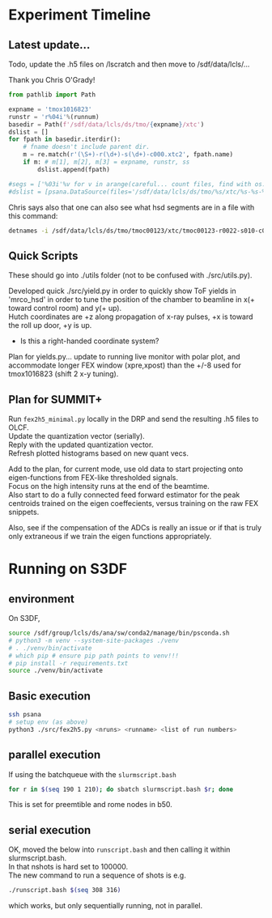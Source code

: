 
# Experiment Timeline

## Latest update...
Todo, update the .h5 files on /lscratch and then move to /sdf/data/lcls/...  

Thank you Chris O'Grady!  
```python
from pathlib import Path

expname = 'tmox1016823'
runstr = 'r%04i'%(runnum)
basedir = Path(f'/sdf/data/lcls/ds/tmo/{expname}/xtc')
dslist = []
for fpath in basedir.iterdir():
    # fname doesn't include parent dir.
    m = re.match(r'(\S+)-r(\d+)-s(\d+)-c000.xtc2', fpath.name)
    if m: # m[1], m[2], m[3] = expname, runstr, ss
        dslist.append(fpath)

#segs = ['%03i'%v for v in arange(careful... count files, find with os.path/file etc.)]
#dslist = [psana.DataSource(files='/sdf/data/lcls/ds/tmo/%s/xtc/%s-%s-%s-c000.xtc2'%(expname,expname,runstr,ss)) for ss in segs]
```

Chris says also that one can also see what hsd segments are in a file with this command:  

```bash
detnames -i /sdf/data/lcls/ds/tmo/tmoc00123/xtc/tmoc00123-r0022-s010-c000.xtc2
```

## Quick Scripts   
These should go into ./utils folder (not to be confused with ./src/utils.py).  

Developed quick ./src/yield.py in order to quickly show ToF yields in 'mrco\_hsd' in order to tune the position of the chamber to beamline in x(+ toward control room) and y(+ up).  
Hutch coordinates are +z along propagation of x-ray pulses, +x is toward the roll up door, +y is up.  
  - Is this a right-handed coordinate system?

Plan for yields.py... update to running live monitor with polar plot, and accommodate longer FEX window (xpre,xpost) than the +/-8 used for tmox1016823 (shift 2 x-y tuning).  

## Plan for SUMMIT+  
Run ```fex2h5_minimal.py``` locally in the DRP and send the resulting .h5 files to OLCF.  
Update the quantization vector (serially).  
Reply with the updated quantization vector.  
Refresh plotted histograms based on new quant vecs.  

Add to the plan, for current mode, use old data to start projecting onto eigen-functions from FEX-like thresholded signals.  
Focus on the high intensity runs at the end of the beamtime.  
Also start to do a fully connected feed forward estimator for the peak centroids trained on the eigen coeffecients, versus training on the raw FEX snippets.  

Also, see if the compensation of the ADCs is really an issue or if that is truly only extraneous if we train the eigen functions appropriately.  



# Running on S3DF  

## environment

On S3DF, 

```bash
source /sdf/group/lcls/ds/ana/sw/conda2/manage/bin/psconda.sh
# python3 -m venv --system-site-packages ./venv
# . ./venv/bin/activate
# which pip # ensure pip path points to venv!!!
# pip install -r requirements.txt
source ./venv/bin/activate
```

## Basic execution

```bash
ssh psana
# setup env (as above)
python3 ./src/fex2h5.py <nruns> <runname> <list of run numbers>
```

## parallel execution
If using the batchqueue with the ```slurmscript.bash```  
```bash
for r in $(seq 190 1 210); do sbatch slurmscript.bash $r; done
```  
This is set for preemtible and rome nodes in b50.  

## serial execution
OK, moved the below into ```runscript.bash``` and then calling it within slurmscript.bash.   
In that nshots is hard set to 100000.  
The new command to run a sequence of shots is e.g.  
```bash
./runscript.bash $(seq 308 316)
```  
which works, but only sequentially running, not in parallel.  

